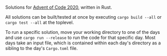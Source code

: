 Solutions for [Advent of Code 2020](https://adventofcode.com/2020), written in Rust.

All solutions can be built/tested at once by executing `cargo build --all` or `cargo test --all` at the toplevel.

To run a specific solution, move your working directory to one of the days and use `cargo run --release` to run the code for that specific day. Most days take an input file, which is contained within each day's directory as a sibling to the day's `Cargo.toml` file.